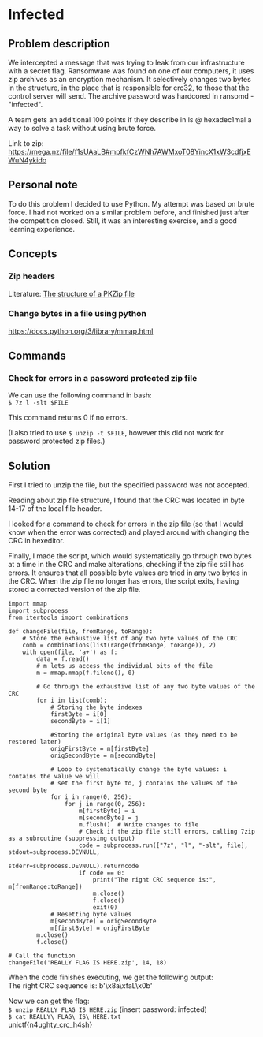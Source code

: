 # Infected

## Problem description
We intercepted a message that was trying to leak from our infrastructure with a secret flag. Ransomware was found on one of our computers, it uses zip archives as an encryption mechanism. It selectively changes two bytes in the structure, in the place that is responsible for crc32, to those that the control server will send. The archive password was hardcored in ransomd - "infected".

A team gets an additional 100 points if they describe in ls @ hexadec1mal a way to solve a task without using brute force.

Link to zip: https://mega.nz/file/f1sUAaLB#mpfkfCzWNh7AWMxoT08YincX1xW3cdfjxEWuN4ykido

## Personal note
To do this problem I decided to use Python. My attempt was based on brute force. I had not worked on a similar problem before, and finished just after the competition closed. Still, it was an interesting exercise, and a good learning experience.

## Concepts
### Zip headers
Literature:
[The structure of a PKZip file](https://users.cs.jmu.edu/buchhofp/forensics/formats/pkzip.html)

### Change bytes in a file using python
https://docs.python.org/3/library/mmap.html

## Commands

### Check for errors in a password protected zip file
We can use the following command in bash:  \
```$ 7z l -slt $FILE```

This command returns 0 if no errors.

(I also tried to use `$ unzip -t $FILE`, however this did not work for password protected zip files.)

## Solution
First I tried to unzip the file, but the specified password was not accepted.

Reading about zip file structure, I found that the CRC was located in byte 14-17 of the local file header.

I looked for a command to check for errors in the zip file (so that I would know when the error was corrected) and played around with changing the CRC in hexeditor.

Finally, I made the script, which would systematically go through two bytes at a time in the CRC and make alterations, checking if the zip file still has errors. It ensures that all possible byte values are tried in any two bytes in the CRC. When the zip file no longer has errors, the script exits, having stored a corrected version of the zip file.

```
import mmap
import subprocess
from itertools import combinations

def changeFile(file, fromRange, toRange):
    # Store the exhaustive list of any two byte values of the CRC
    comb = combinations(list(range(fromRange, toRange)), 2)
    with open(file, 'a+') as f:
        data = f.read()
        # m lets us access the individual bits of the file
        m = mmap.mmap(f.fileno(), 0)

        # Go through the exhaustive list of any two byte values of the CRC
        for i in list(comb):
            # Storing the byte indexes
            firstByte = i[0]
            secondByte = i[1]

            #Storing the original byte values (as they need to be restored later)
            origFirstByte = m[firstByte]
            origSecondByte = m[secondByte]

            # Loop to systematically change the byte values: i contains the value we will
            # set the first byte to, j contains the values of the second byte  
            for i in range(0, 256):
                for j in range(0, 256):
                    m[firstByte] = i
                    m[secondByte] = j
                    m.flush()  # Write changes to file
                    # Check if the zip file still errors, calling 7zip as a subroutine (suppressing output)
                    code = subprocess.run(["7z", "l", "-slt", file], stdout=subprocess.DEVNULL,
                                          stderr=subprocess.DEVNULL).returncode
                    if code == 0:
                        print("The right CRC sequence is:", m[fromRange:toRange])
                        m.close()
                        f.close()
                        exit(0)
            # Resetting byte values
            m[secondByte] = origSecondByte
            m[firstByte] = origFirstByte
        m.close()
        f.close()

# Call the function
changeFile('REALLY FLAG IS HERE.zip', 14, 18)
```

When the code finishes executing, we get the following output:  \
The right CRC sequence is: b'\x8a\xfaL\x0b'

Now we can get the flag:  \
`$ unzip REALLY FLAG IS HERE.zip` (insert password: infected)  \
`$ cat REALLY\ FLAG\ IS\ HERE.txt`  
unictf{n4ughty_crc_h4sh}
